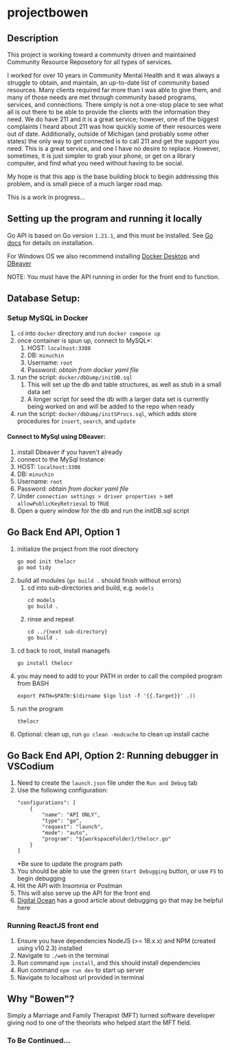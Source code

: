 # projectbowen

## Description

This project is working toward a community driven and maintained Community Resource Reposetory for all types of services.

I worked for over 10 years in Community Mental Health and it was always a struggle to obtain, and maintain, an up-to-date list of community based resources. Many clients required far more than I was able to give them, and many of those needs are met through community based programs, services, and connections. There simply is not a one-stop place to see what all is out there to be able to provide the clients with the information they need. We do have 211 and it is a great service; however, one of the biggest complaints I heard about 211 was how quickly some of their resources were out of date. Additionally, outside of Michigan (and probably some other states) the only way to get connected is to call 211 and get the support you need. This is a great service, and one I have no desire to replace. However, sometimes, it is just simpler to grab your phone, or get on a library computer, and find what you need without having to be social.

My hope is that this app is the base building block to begin addressing this problem, and is small piece of a much larger road map.

This is a work in progress...

## Setting up the program and running it locally

Go API is based on Go version `1.21.1`, and this must be installed. See [Go docs](https://go.dev/doc/install) for details on installation.

For Windows OS we also recommend installing [Docker Desktop](https://www.docker.com/products/docker-desktop/) and [DBeaver](https://dbeaver.io/download/)

NOTE: You must have the API running in order for the front end to function.

## Database Setup:

### Setup MySQL in Docker

1.  `cd` into `docker` directory and run `docker compose up`
2.  once container is spun up, connect to MySQL\*:
    1. HOST: `localhost:3308`
    2. DB: `minuchin`
    3. Username: `root`
    4. Password: _obtain from docker yaml file_
3.  run the script: `docker/dbDump/initDB.sql`
    1. This will set up the db and table structures, as well as stub in a small data set
    2. A longer script for seed the db with a larger data set is currently being worked on and will be added to the repo when ready
4.  run the script: `docker/dbDump/initSProcs.sql`, which adds store procedures for `insert`, `search`, and `update`

#### Connect to MySql using DBeaver:

1.  install Dbeaver if you haven't already
2.  connect to the MySql Instance:
3.  HOST: `localhost:3308`
4.  DB: `minuchin`
5.  Username: `root`
6.  Password: _obtain from docker yaml file_
7.  Under `connection settings > driver properties >` set `allowPublicKeyRetrieval` to `TRUE`
8.  Open a query window for the db and run the initDB.sql script

## Go Back End API, Option 1

1. initialize the project from the root directory
   ```
   go mod init thelocr
   go mod tidy
   ```
2. build all modules (`go build .` should finish without errors)
   1. cd into sub-directories and build, e.g. `models`
      ```
      cd models
      go build .
      ```
   2. rinse and repeat
      ```
      cd ../{next sub-directory}
      go build .
      ```
3. cd back to root, install managefs
   ```
   go install thelocr
   ```
4. you may need to add to your PATH in order to call the compiled program from BASH
   ```
   export PATH=$PATH:$(dirname $(go list -f '{{.Target}}' .))
   ```
5. run the program
   ```
   thelocr
   ```
6. Optional: clean up, run `go clean -modcache` to clean up install cache

## Go Back End API, Option 2: Running debugger in VSCodium

1. Need to create the `launch.json` file under the `Run and Debug` tab
2. Use the following configuration:
   ```
   "configurations": [
       {
           "name": "API ONLY",
           "type": "go",
           "request": "launch",
           "mode": "auto",
           "program": "${workspaceFolder}/thelocr.go"
       }
   ]
   ```
   \*Be sure to update the program path
3. You should be able to use the green `Start Debugging` button, or use `F5` to begin debugging
4. Hit the API with Insomnia or Postman
5. This will also serve up the API for the front end
6. [Digital Ocean](https://www.digitalocean.com/community/tutorials/debugging-go-code-with-visual-studio-code) has a good article about debugging go that may be helpful here

### Running ReactJS front end

1. Ensure you have dependencies NodeJS (>= 18.x.x) and NPM (created using v10.2.3) installed
2. Navigate to `./web` in the terminal
3. Run command `npm install`, and this should install dependencies
4. Run command `npm run dev` to start up server
5. Navigate to localhost url provided in terminal

## Why "Bowen"?

Simply a Marriage and Family Therapist (MFT) turned software developer giving nod to one of the theorists who helped start the MFT field.

### To Be Continued...
